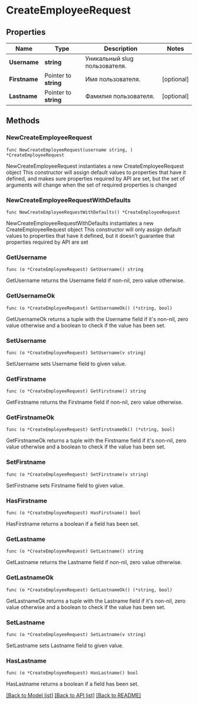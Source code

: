 # CreateEmployeeRequest

## Properties

Name | Type | Description | Notes
------------ | ------------- | ------------- | -------------
**Username** | **string** | Уникальный slug пользователя. | 
**Firstname** | Pointer to **string** | Имя пользователя. | [optional] 
**Lastname** | Pointer to **string** | Фамилия пользователя. | [optional] 

## Methods

### NewCreateEmployeeRequest

`func NewCreateEmployeeRequest(username string, ) *CreateEmployeeRequest`

NewCreateEmployeeRequest instantiates a new CreateEmployeeRequest object
This constructor will assign default values to properties that have it defined,
and makes sure properties required by API are set, but the set of arguments
will change when the set of required properties is changed

### NewCreateEmployeeRequestWithDefaults

`func NewCreateEmployeeRequestWithDefaults() *CreateEmployeeRequest`

NewCreateEmployeeRequestWithDefaults instantiates a new CreateEmployeeRequest object
This constructor will only assign default values to properties that have it defined,
but it doesn't guarantee that properties required by API are set

### GetUsername

`func (o *CreateEmployeeRequest) GetUsername() string`

GetUsername returns the Username field if non-nil, zero value otherwise.

### GetUsernameOk

`func (o *CreateEmployeeRequest) GetUsernameOk() (*string, bool)`

GetUsernameOk returns a tuple with the Username field if it's non-nil, zero value otherwise
and a boolean to check if the value has been set.

### SetUsername

`func (o *CreateEmployeeRequest) SetUsername(v string)`

SetUsername sets Username field to given value.


### GetFirstname

`func (o *CreateEmployeeRequest) GetFirstname() string`

GetFirstname returns the Firstname field if non-nil, zero value otherwise.

### GetFirstnameOk

`func (o *CreateEmployeeRequest) GetFirstnameOk() (*string, bool)`

GetFirstnameOk returns a tuple with the Firstname field if it's non-nil, zero value otherwise
and a boolean to check if the value has been set.

### SetFirstname

`func (o *CreateEmployeeRequest) SetFirstname(v string)`

SetFirstname sets Firstname field to given value.

### HasFirstname

`func (o *CreateEmployeeRequest) HasFirstname() bool`

HasFirstname returns a boolean if a field has been set.

### GetLastname

`func (o *CreateEmployeeRequest) GetLastname() string`

GetLastname returns the Lastname field if non-nil, zero value otherwise.

### GetLastnameOk

`func (o *CreateEmployeeRequest) GetLastnameOk() (*string, bool)`

GetLastnameOk returns a tuple with the Lastname field if it's non-nil, zero value otherwise
and a boolean to check if the value has been set.

### SetLastname

`func (o *CreateEmployeeRequest) SetLastname(v string)`

SetLastname sets Lastname field to given value.

### HasLastname

`func (o *CreateEmployeeRequest) HasLastname() bool`

HasLastname returns a boolean if a field has been set.


[[Back to Model list]](../README.md#documentation-for-models) [[Back to API list]](../README.md#documentation-for-api-endpoints) [[Back to README]](../README.md)


